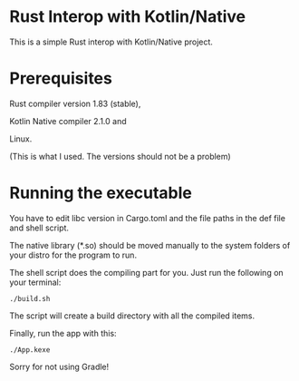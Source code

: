 # Rust Interop with Kotlin/Native

This is a simple Rust interop with Kotlin/Native project.

# Prerequisites
Rust compiler version 1.83 (stable),
 
Kotlin Native compiler 2.1.0 and

Linux. 

(This is what I used. The versions should not be a problem)

# Running the executable

You have to edit libc version in Cargo.toml and the file paths in the def file
and shell script.

The native library (*.so) should be moved manually to the system folders of your distro for the program to run.

The shell script does the compiling part for you. Just run the following on your terminal:

```
./build.sh
```

The script will create a build directory with all the compiled items.

Finally, run the app with this:

```
./App.kexe
```

Sorry for not using Gradle!
